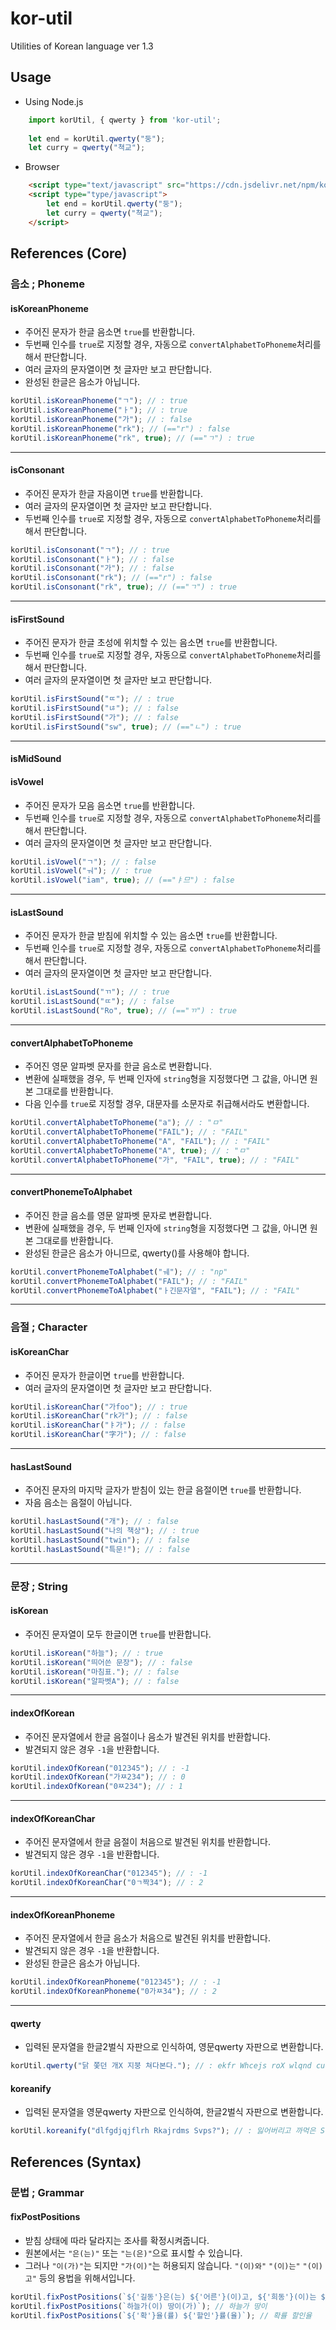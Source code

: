 # kor-util

Utilities of Korean language ver 1.3

## Usage

- Using Node.js
```javascript
	import korUtil, { qwerty } from 'kor-util';
	
	let end = korUtil.qwerty("둥");
	let curry = qwerty("쳑교");
```
- Browser
```html
	<script type="text/javascript" src="https://cdn.jsdelivr.net/npm/kor-util/dist/kor-util.js"></script>
	<script type="type/javascript">
		let end = korUtil.qwerty("둥");
		let curry = qwerty("쳑교");
	</script>
```

## References (Core)

### 음소 ; Phoneme

#### isKoreanPhoneme
* 주어진 문자가 한글 음소면 `true`를 반환합니다.
* 두번째 인수를 `true`로 지정할 경우, 자동으로 `convertAlphabetToPhoneme`처리를 해서 판단합니다.
* 여러 글자의 문자열이면 첫 글자만 보고 판단합니다.
* 완성된 한글은 음소가 아닙니다.
```javascript
korUtil.isKoreanPhoneme("ㄱ"); // : true
korUtil.isKoreanPhoneme("ㅏ"); // : true
korUtil.isKoreanPhoneme("가"); // : false
korUtil.isKoreanPhoneme("rk"); // (=="r") : false
korUtil.isKoreanPhoneme("rk", true); // (=="ㄱ") : true
```
---

#### isConsonant
* 주어진 문자가 한글 자음이면 `true`를 반환합니다.
* 여러 글자의 문자열이면 첫 글자만 보고 판단합니다.
* 두번째 인수를 `true`로 지정할 경우, 자동으로 `convertAlphabetToPhoneme`처리를 해서 판단합니다.
```javascript
korUtil.isConsonant("ㄱ"); // : true
korUtil.isConsonant("ㅏ"); // : false
korUtil.isConsonant("가"); // : false
korUtil.isConsonant("rk"); // (=="r") : false
korUtil.isConsonant("rk", true); // (=="ㄱ") : true
```
---

#### isFirstSound
* 주어진 문자가 한글 초성에 위치할 수 있는 음소면 `true`를 반환합니다.
* 두번째 인수를 `true`로 지정할 경우, 자동으로 `convertAlphabetToPhoneme`처리를 해서 판단합니다.
* 여러 글자의 문자열이면 첫 글자만 보고 판단합니다.
```javascript
korUtil.isFirstSound("ㄸ"); // : true
korUtil.isFirstSound("ㄶ"); // : false
korUtil.isFirstSound("가"); // : false
korUtil.isFirstSound("sw", true); // (=="ㄴ") : true
```
---

#### isMidSound
#### isVowel
* 주어진 문자가 모음 음소면 `true`를 반환합니다.
* 두번째 인수를 `true`로 지정할 경우, 자동으로 `convertAlphabetToPhoneme`처리를 해서 판단합니다.
* 여러 글자의 문자열이면 첫 글자만 보고 판단합니다.
```javascript
korUtil.isVowel("ㄱ"); // : false
korUtil.isVowel("ㅝ"); // : true
korUtil.isVowel("iam", true); // (=="ㅑ므") : false
```
---

#### isLastSound
* 주어진 문자가 한글 받침에 위치할 수 있는 음소면 `true`를 반환합니다.
* 두번째 인수를 `true`로 지정할 경우, 자동으로 `convertAlphabetToPhoneme`처리를 해서 판단합니다.
* 여러 글자의 문자열이면 첫 글자만 보고 판단합니다.
```javascript
korUtil.isLastSound("ㄲ"); // : true
korUtil.isLastSound("ㄸ"); // : false
korUtil.isLastSound("Ro", true); // (=="ㄲ") : true
```
---

#### convertAlphabetToPhoneme
* 주어진 영문 알파벳 문자를 한글 음소로 변환합니다.
* 변환에 실패했을 경우, 두 번째 인자에 `string`형을 지정했다면 그 값을, 아니면 원본 그대로를 반환합니다.
* 다음 인수를 `true`로 지정할 경우, 대문자를 소문자로 취급해서라도 변환합니다.
```javascript
korUtil.convertAlphabetToPhoneme("a"); // : "ㅁ"
korUtil.convertAlphabetToPhoneme("FAIL"); // : "FAIL"
korUtil.convertAlphabetToPhoneme("A", "FAIL"); // : "FAIL"
korUtil.convertAlphabetToPhoneme("A", true); // : "ㅁ"
korUtil.convertAlphabetToPhoneme("가", "FAIL", true); // : "FAIL"
```
---

#### convertPhonemeToAlphabet
* 주어진 한글 음소를 영문 알파벳 문자로 변환합니다.
* 변환에 실패했을 경우, 두 번째 인자에 `string`형을 지정했다면 그 값을, 아니면 원본 그대로를 반환합니다.
* 완성된 한글은 음소가 아니므로, qwerty()를 사용해야 합니다.
```javascript
korUtil.convertPhonemeToAlphabet("ㅞ"); // : "np"
korUtil.convertPhonemeToAlphabet("FAIL"); // : "FAIL"
korUtil.convertPhonemeToAlphabet("ㅏ긴문자열", "FAIL"); // : "FAIL"
```
---

### 음절 ; Character

#### isKoreanChar
* 주어진 문자가 한글이면 `true`를 반환합니다.
* 여러 글자의 문자열이면 첫 글자만 보고 판단합니다.
```javascript
korUtil.isKoreanChar("가foo"); // : true
korUtil.isKoreanChar("rk가"); // : false
korUtil.isKoreanChar("ㅑ가"); // : false
korUtil.isKoreanChar("字가"); // : false
```
---

#### hasLastSound
* 주어진 문자의 마지막 글자가 받침이 있는 한글 음절이면 `true`를 반환합니다.
* 자음 음소는 음절이 아닙니다.
```javascript
korUtil.hasLastSound("개"); // : false
korUtil.hasLastSound("나의 책상"); // : true
korUtil.hasLastSound("twin"); // : false
korUtil.hasLastSound("특문!"); // : false
```
---

### 문장 ; String

#### isKorean
* 주어진 문자열이 모두 한글이면 `true`를 반환합니다.
```javascript
korUtil.isKorean("하늘"); // : true
korUtil.isKorean("띄어쓴 문장"); // : false
korUtil.isKorean("마침표."); // : false
korUtil.isKorean("알파벳A"); // : false
```
---

#### indexOfKorean
* 주어진 문자열에서 한글 음절이나 음소가 발견된 위치를 반환합니다.
* 발견되지 않은 경우 `-1`을 반환합니다.
```javascript
korUtil.indexOfKorean("012345"); // : -1
korUtil.indexOfKorean("가ㅉ234"); // : 0
korUtil.indexOfKorean("0ㅉ234"); // : 1
```
---

#### indexOfKoreanChar
* 주어진 문자열에서 한글 음절이 처음으로 발견된 위치를 반환합니다.
* 발견되지 않은 경우 `-1`을 반환합니다.
```javascript
korUtil.indexOfKoreanChar("012345"); // : -1
korUtil.indexOfKoreanChar("0ㄱ짝34"); // : 2
```
---

#### indexOfKoreanPhoneme
* 주어진 문자열에서 한글 음소가 처음으로 발견된 위치를 반환합니다.
* 발견되지 않은 경우 `-1`을 반환합니다.
* 완성된 한글은 음소가 아닙니다.
```javascript
korUtil.indexOfKoreanPhoneme("012345"); // : -1
korUtil.indexOfKoreanPhoneme("0가ㅉ34"); // : 2
```
---

#### qwerty
* 입력된 문자열을 한글2벌식 자판으로 인식하여, 영문qwerty 자판으로 변환합니다.
```javascript
korUtil.qwerty("닭 쫓던 개X 지붕 쳐다본다."); // : ekfr Whcejs roX wlqnd cuekqhsek.
```

#### koreanify
* 입력된 문자열을 영문qwerty 자판으로 인식하여, 한글2벌식 자판으로 변환합니다.
```javascript
korUtil.koreanify("dlfgdjqjflrh Rkajrdms Svps?"); // : 잃어버리고 까먹은 S펜?
```

## References (Syntax)

### 문법 ; Grammar

#### fixPostPositions
* 받침 상태에 따라 달라지는 조사를 확정시켜줍니다.
* 원본에서는 `"은(는)"` 또는 `"는(은)"`으로 표시할 수 있습니다.
* 그러나 `"이(가)"`는 되지만 `"가(이)"`는 허용되지 않습니다. `"(이)와"` `"(이)는"` `"(이)고"` 등의 용법을 위해서입니다.
```javascript
korUtil.fixPostPositions(`${'길동'}은(는) ${'어른'}(이)고, ${'희동'}(이)는 ${'어린이'}(이)다.`); // 길동은 어른이고, 희동이는 어린이다.
korUtil.fixPostPositions(`하늘가(이) 땅이(가)`); // 하늘가 땅이
korUtil.fixPostPositions(`${'확'}율(률) ${'할인'}률(율)`); // 확률 할인율
```